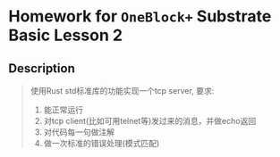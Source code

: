 # Homework for `OneBlock+` Substrate Basic Lesson 2
## Description
> 使用Rust std标准库的功能实现一个tcp server, 要求:
> 1. 能正常运行
> 2. 对tcp client(比如可用telnet等)发过来的消息，并做echo返回
> 3. 对代码每一句做注解
> 4. 做一次标准的错误处理(模式匹配)

